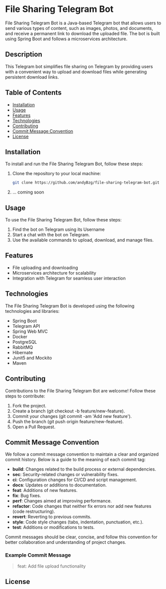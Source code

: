 # File Sharing Telegram Bot

File Sharing Telegram Bot is a Java-based Telegram bot that allows users to send various types of content, 
such as images, photos, and documents, and receive a permanent link to download the uploaded file. 
The bot is built using Spring Boot and follows a microservices architecture.

## Description

This Telegram bot simplifies file sharing on Telegram by providing users with a convenient way to 
upload and download files while generating persistent download links.

## Table of Contents

- [Installation](#installation)
- [Usage](#usage)
- [Features](#features)
- [Technologies](#technologies)
- [Contributing](#contributing)
- [Commit Message Convention](#commit-message-convention)
- [License](#license)

## Installation

To install and run the File Sharing Telegram Bot, follow these steps:

1. Clone the repository to your local machine:
   ```bash
   git clone https://github.com/andyBzg/file-sharing-telegram-bot.git
   
2. ... coming soon

## Usage

To use the File Sharing Telegram Bot, follow these steps:

1. Find the bot on Telegram using its Username
2. Start a chat with the bot on Telegram.
3. Use the available commands to upload, download, and manage files.

## Features

* File uploading and downloading
* Microservices architecture for scalability
* Integration with Telegram for seamless user interaction

## Technologies

The File Sharing Telegram Bot is developed using the following technologies and libraries:

* Spring Boot
* Telegram API
* Spring Web MVC
* Docker
* PostgreSQL
* RabbitMQ
* Hibernate
* Junit5 and Mockito
* Maven

## Contributing

Contributions to the File Sharing Telegram Bot are welcome! Follow these steps to contribute:

1. Fork the project.
2. Create a branch (git checkout -b feature/new-feature).
3. Commit your changes (git commit -am 'Add new feature').
4. Push the branch (git push origin feature/new-feature).
5. Open a Pull Request.

## Commit Message Convention

We follow a commit message convention to maintain a clear and organized commit history. 
Below is a guide to the meaning of each commit tag:

- **build**: Changes related to the build process or external dependencies.
- **sec**: Security-related changes or vulnerability fixes.
- **ci**: Configuration changes for CI/CD and script management.
- **docs**: Updates or additions to documentation.
- **feat**: Additions of new features.
- **fix**: Bug fixes.
- **perf**: Changes aimed at improving performance.
- **refactor**: Code changes that neither fix errors nor add new features (code restructuring).
- **revert**: Reverting to previous commits.
- **style**: Code style changes (tabs, indentation, punctuation, etc.).
- **test**: Additions or modifications to tests.

Commit messages should be clear, concise, and follow this convention for better collaboration and 
understanding of project changes.

### Example Commit Message

> feat: Add file upload functionality

## License
